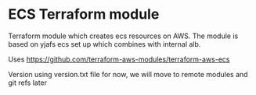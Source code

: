 # ECS Terraform module

Terraform module which creates ecs resources on AWS. The module is based on yjafs ecs set up which combines with internal alb.

Uses https://github.com/terraform-aws-modules/terraform-aws-ecs

Version using version.txt file for now, we will move to remote modules and git refs later
